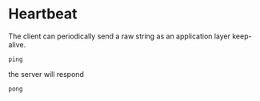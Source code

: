 # Heartbeat

The client can periodically send a raw string as an application layer keep-alive.

`ping`

the server will respond

`pong`

